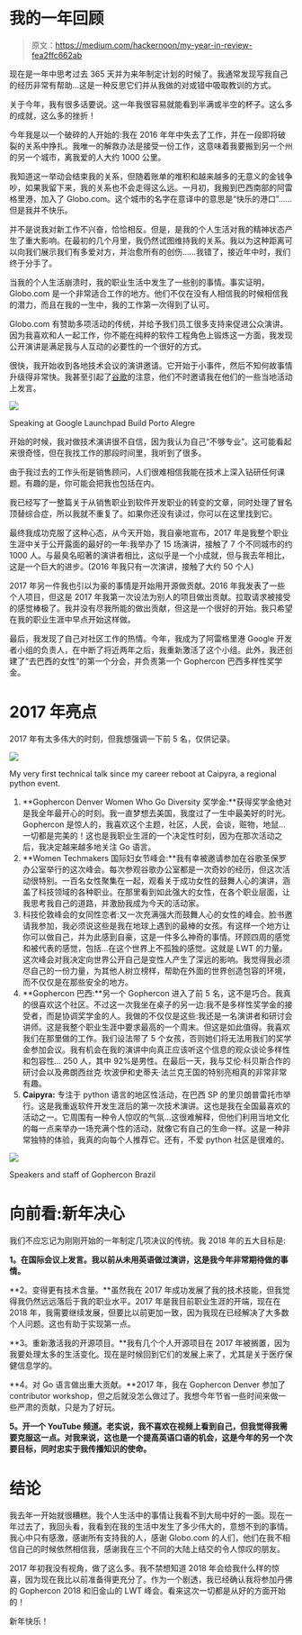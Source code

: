# 我的一年回顾

> 原文：<https://medium.com/hackernoon/my-year-in-review-fea2ffc662ab>

现在是一年中思考过去 365 天并为来年制定计划的时候了。我通常发现写我自己的经历非常有帮助…这是一种反思它们并从我做的对或错中吸取教训的方式。

关于今年，我有很多话要说。这一年我很容易就能看到半满或半空的杯子。这么多的成就，这么多的挫折！

今年我是以一个破碎的人开始的:我在 2016 年年中失去了工作，并在一段即将破裂的关系中挣扎。我唯一的解救办法是接受一份工作，这意味着我要搬到另一个州的另一个城市，离我爱的人大约 1000 公里。

我知道这一举动会结束我的关系，但随着账单的堆积和越来越多的无意义的金钱争吵，如果我留下来，我的关系也不会走得这么远。一月初，我搬到巴西南部的阿雷格里港，加入了 Globo.com。这个城市的名字在意译中的意思是“快乐的港口”……但是我并不快乐。

并不是说我对新工作不兴奋，恰恰相反。但是，是我的个人生活对我的精神状态产生了重大影响。在最初的几个月里，我仍然试图维持我的关系。我以为这种距离可以向我们展示我们有多爱对方，并治愈所有的创伤……我错了，接近年中时，我们终于分手了。

当我的个人生活崩溃时，我的职业生活中发生了一些别的事情。事实证明，Globo.com 是一个非常适合工作的地方。他们不仅在没有人相信我的时候相信我的潜力，而且在我的一生中，我的工作第一次得到了认可。

Globo.com 有赞助多项活动的传统，并给予我们员工很多支持来促进公众演讲。因为我喜欢和人一起工作，你不能在纯粹的软件工程角色上锻炼这一方面，我发现公开演讲是满足我与人互动的必要性的一个很好的方式。

很快，我开始收到各地技术会议的演讲邀请。它开始于小事件，然后不知何故事情升级得非常快。我甚至引起了[谷歌](https://hackernoon.com/tagged/google)的注意，他们不时邀请我在他们的一些当地活动上发言。

![](img/53133bc38b7fdb898c1bd6066e317fc7.png)

Speaking at Google Launchpad Build Porto Alegre

开始的时候，我对做技术演讲很不自信，因为我认为自己“不够专业”。这可能看起来很奇怪，但在我找工作的那段时间里，我听到了很多。

由于我过去的工作头衔是销售顾问，人们很难相信我能在技术上深入钻研任何课题。有趣的是，你可能会把我也包括在内。

我已经写了一整篇关于从销售职业到软件开发职业的转变的文章，同时处理了冒名顶替综合症，所以我就不重复了。如果你还没有读过，你可以在这里找到它。

最终我成功克服了这种心态，从今天开始，我自豪地宣布，2017 年是我整个职业生涯中关于公开露面的最好的一年:我举办了 15 场演讲，接触了 7 个不同城市的约 1000 人。与最臭名昭著的演讲者相比，这似乎是一个小成就，但与我去年相比，这是一个巨大的进步。(2016 年我只有一次演讲，接触了大约 50 个人)

2017 年另一件我也引以为豪的事情是开始用开源做贡献。2016 年我发表了一些个人项目，但这是 2017 年我第一次设法为别人的项目做出贡献。拉取请求被接受的感觉棒极了。我并没有尽我所能的做出贡献，但这是一个很好的开始。我只希望在我的职业生涯中早点开始这样做。

最后，我发现了自己对社区工作的热情。今年，我成为了阿雷格里港 Google 开发者小组的负责人，在中断了将近两年之后，我重新激活了这个小组。此外，我还创建了“去巴西的女性”的第一个分会，并负责第一个 Gophercon 巴西多样性奖学金。

# 2017 年亮点

2017 年有太多伟大的时刻，但我想强调一下前 5 名，仅供记录。

![](img/a524499a10c85b3a070274dd6e0bb3cb.png)

My very first technical talk since my career reboot at Caipyra, a regional python event.

1.  **Gophercon Denver Women Who Go Diversity 奖学金:**获得奖学金绝对是我全年最开心的时刻。我一直梦想去美国，我度过了一生中最美好的时光。Gophercon 是惊人的，我喜欢这个主题，社区，人民，会谈，赃物，地鼠…一切都是完美的！这也是我职业生涯的一个决定性时刻，因为在那次活动之后，我决定越来越多地关注 Go 语言。
2.  **Women Techmakers 国际妇女节峰会:**我有幸被邀请参加在谷歌圣保罗办公室举行的这次峰会。每次参观谷歌办公室都是一次奇妙的经历，但这次活动很特别。一百名女性聚集在一起，观看关于成功女性的鼓舞人心的演讲，涵盖了科技领域的各种职业。在那里看到如此强大的女性，在各个职业层面，让我思考我自己的道路，并激励我成为今天的活动家。
3.  科技伦敦峰会的女同性恋者:又一次充满强大而鼓舞人心的女性的峰会。脸书邀请我参加，我必须说这些是我在地球上遇到的最棒的女孩。有这样一个地方让你可以做自己，并为此感到自豪，这是一件多么神奇的事情。环顾四周的感觉和被代表的感觉，包括…在这个世界上不孤独的感觉。这就是 LWT 的力量。这次峰会对我决定向世界公开自己是变性人产生了深远的影响。我觉得我必须尽自己的一份力量，为其他人树立榜样，帮助在外面的世界创造包容的环境，而不仅仅是在那些安全的地方。
4.  **Gophercon 巴西:**另一个 Gophercon 进入了前 5 名，这不是巧合。我真的很喜欢这个社区。不过这一次我坐在桌子的另一边:我不是多样性奖学金的接受者，而是协调奖学金的人。我做的不仅仅是这些:我还是一名演讲者和研讨会讲师。这是我整个职业生涯中要求最高的一个周末。但这是如此值得。我喜欢我们在那里做的工作。我们设法带了 5 个女孩，否则她们将无法用我们的奖学金参加会议。我有机会在我的演讲中向真正应该听这个信息的观众谈论多样性和包容性… 250 人，其中 92%是男性。在最后一天，我与艾伦·科贝斯合作的研讨会以及弗朗西丝克·坎波伊和史蒂夫·法兰克王国的特别亮相真的非常非常有趣。
5.  **Caipyra:** 专注于 python 语言的地区性活动，在巴西 SP 的里贝朗普雷托市举行。这是我重返软件开发生涯后的第一次技术演讲。这也是我在全国最喜欢的活动之一。它周围有一种令人惊叹的气氛…这很难解释，但他们利用当地文化的每一点来举办一场充满个性的活动，就像它有自己的生命一样。这是一种非常独特的体验，我真的向每个人推荐它。还有，不爱 python 社区是很难的。

![](img/69ba49db5a7a72481af8765ef7944167.png)

Speakers and staff of Gophercon Brazil

# 向前看:新年决心

我们不应忘记为刚刚开始的一年制定几项决议的传统。我 2018 年的五大目标是:

**1。在国际会议上发言。我以前从未用英语做过演讲，这是我今年非常期待做的事情。**

**2。变得更有技术含量。**虽然我在 2017 年成功发展了我的技术技能，但我觉得我仍然远远落后于我的职业水平。2017 年是我目前职业生涯的开端，现在在 2018 年，我需要继续发展，但要比以前更加一致，因为我现在已经解决了大多数个人问题。这也有助于实现第一点。

**3。重新激活我的开源项目。**我有几个个人开源项目在 2017 年被搁置，因为我要处理太多的生活变化。现在是时候回到它们的发展上来了，尤其是关于医疗保健信息学的。

**4。对 Go 语言做出重大贡献。**2017 年，我在 Gophercon Denver 参加了 contributor workshop，但之后就没怎么做过了。我想今年节省一些时间来做一些严肃的贡献，只是为了好玩。

**5。开一个 YouTube 频道。老实说，我不喜欢在视频上看到自己，但我觉得我需要克服这一点。对我来说，这也是一个提高英语口语的机会，这是今年的另一个次要目标，同时忠实于我传播知识的使命。**

# 结论

我去年一开始就很糟糕。我个人生活中的事情让我看不到大局中好的一面。现在一年过去了，我回头看，我看到在我的生活中发生了多少伟大的，意想不到的事情。我心中只有感激，感谢所有支持我的人，感谢 Globo.com 的人们，他们在我不相信自己的时候依然相信我，感谢我在三个不同的大陆上结交的令人惊叹的朋友。

2017 年初我没有视角，做了这么多。我不禁想知道 2018 年会给我什么样的惊喜，因为现在我比以前准备得更充分了。作为一个剧透，我已经确认我将参加丹佛的 Gophercon 2018 和旧金山的 LWT 峰会。看来这次一切都是从好的方面开始的！

新年快乐！